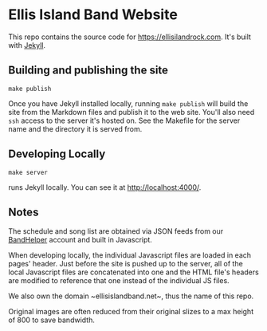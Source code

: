 # Ellis Island Band Website

This repo contains the source code for https://ellisilandrock.com. It's
built with [Jekyll](https://jekyllrb.com/).

## Building and publishing the site

    make publish

Once you have Jekyll installed locally, running `make publish` will build
the site from the Markdown files and publish it to the web site. You'll also
need `ssh` access to the server it's hosted on. See the Makefile for the
server name and the directory it is served from.

## Developing Locally

    make server

runs Jekyll locally. You can see it at
[http://localhost:4000/](http://localhost:4000/).

## Notes

The schedule and song list are obtained via JSON feeds from our
[BandHelper](https://www.bandhelper.com/) account and built in Javascript.

When developing locally, the individual Javascript files are loaded in each
pages' header. Just before the site is pushed up to the server, all of the
local Javascript files are concatenated into one and the HTML file's headers
are modified to reference that one instead of the individual JS files.

We also own the domain ~ellisislandband.net~, thus the name of this repo.

Original images are often reduced from their original slizes to a max height
of 800 to save bandwidth.
